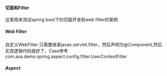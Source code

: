 #### 切面和Filter
这里用来测试spring boot下的切面开发和web filter的案例 

##### Web Filter
自定义WebFilter
只需要继承javax.servlet.filter，然后声明为@Component,然后实现逻辑代码就好了，Case参考
com.asa.demo.spring.aspect.config.filter.UserContextFilter

##### Aspect